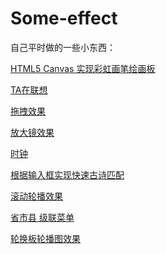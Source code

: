 # Some-effect
自己平时做的一些小东西：

[HTML5 Canvas 实现彩虹画笔绘画板](https://zhouxuan001.github.io/Some-effect/HTML5%20Canvas%20实现彩虹画笔绘画板.html?_blank)

[TA在联想](https://zhouxuan001.github.io/Some-effect/TA在联想.html?_blank)

[拖拽效果](https://zhouxuan001.github.io/Some-effect/拖拽效果.html?_blank)

[放大镜效果](https://zhouxuan001.github.io/Some-effect/放大镜效果.html?_blank)

[时钟](https://zhouxuan001.github.io/Some-effect/时钟Demo.html?_blank)

[根据输入框实现快速古诗匹配](https://zhouxuan001.github.io/Some-effect/根据输入框实现快速古诗匹配.html?_blank)

[滚动轮播效果](https://zhouxuan001.github.io/Some-effect/滚动轮播效果.html?_blank)

[省市县 级联菜单](https://zhouxuan001.github.io/Some-effect/省市县%20级联菜单.html?_blank)

[轮换板轮播图效果](https://zhouxuan001.github.io/Some-effect/轮换板轮播图效果.html?_blank)


<script type="text/javascript">
	var aTagArr = [].slice.apply(document.getElementsByTagName("a"));
	aTagArr.forEach(function (e, i) {
	  e.href.indexOf("_blank") > -1 ? e.target = "_blank" : null;
	});
</script>
